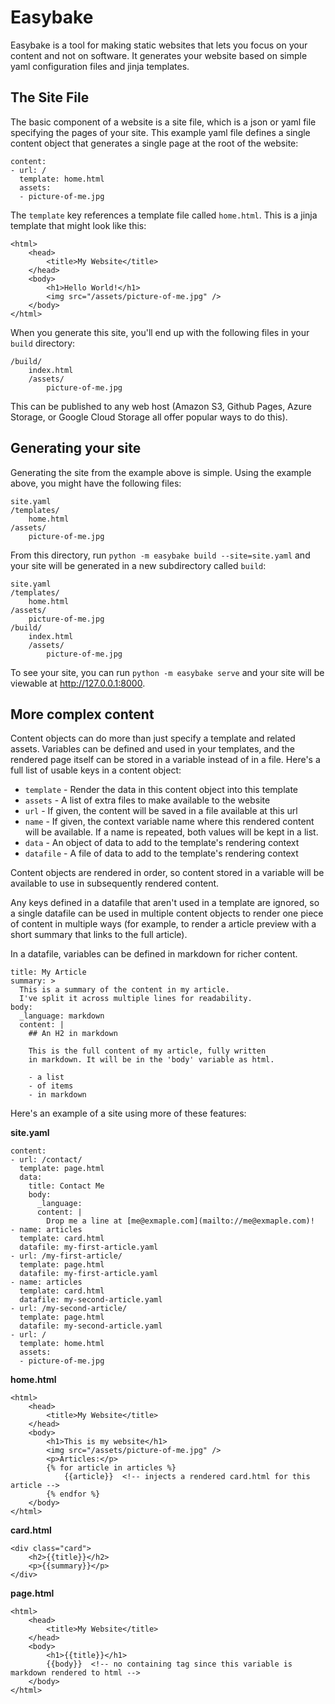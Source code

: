 # Easybake

Easybake is a tool for making static websites that lets you focus on your content and not on software. It generates your website based on simple yaml configuration files and jinja templates.

## The Site File

The basic component of a website is a site file, which is a json or yaml file specifying the pages of your site. This example yaml file defines a single content object that generates a single page at the root of the website:

```
content:
- url: /
  template: home.html
  assets:
  - picture-of-me.jpg
```

The `template` key references a template file called `home.html`. This is a jinja template that might look like this:

```
<html>
    <head>
        <title>My Website</title>
    </head>
    <body>
        <h1>Hello World!</h1>
        <img src="/assets/picture-of-me.jpg" />
    </body>
</html>
```

When you generate this site, you'll end up with the following files in your `build` directory:

```
/build/
    index.html
    /assets/
        picture-of-me.jpg
```

This can be published to any web host (Amazon S3, Github Pages, Azure Storage, or Google Cloud Storage all offer popular ways to do this).

## Generating your site

Generating the site from the example above is simple. Using the example above, you might have the following files:

```
site.yaml
/templates/
    home.html
/assets/
    picture-of-me.jpg
```

From this directory, run `python -m easybake build --site=site.yaml` and your site will be generated in a new subdirectory called `build`:

```
site.yaml
/templates/
    home.html
/assets/
    picture-of-me.jpg
/build/
    index.html
    /assets/
        picture-of-me.jpg
```

To see your site, you can run `python -m easybake serve` and your site will be viewable at http://127.0.0.1:8000.

## More complex content

Content objects can do more than just specify a template and related assets. Variables can be defined and used in your templates, and the rendered page itself can be stored in a variable instead of in a file. Here's a full list of usable keys in a content object:

- `template` - Render the data in this content object into this template
- `assets` - A list of extra files to make available to the website
- `url` - If given, the content will be saved in a file available at this url
- `name` - If given, the context variable name where this rendered content will be available. If a name is repeated, both values will be kept in a list.
- `data` - An object of data to add to the template's rendering context
- `datafile` - A file of data to add to the template's rendering context

Content objects are rendered in order, so content stored in a variable will be available to use in subsequently rendered content.

Any keys defined in a datafile that aren't used in a template are ignored, so a single datafile can be used in multiple content objects to render one piece of content in multiple ways (for example, to render a article preview with a short summary that links to the full article).

In a datafile, variables can be defined in markdown for richer content.

```
title: My Article
summary: >
  This is a summary of the content in my article.
  I've split it across multiple lines for readability.
body:
  _language: markdown
  content: |
    ## An H2 in markdown

    This is the full content of my article, fully written
    in markdown. It will be in the 'body' variable as html.

    - a list
    - of items
    - in markdown
```

Here's an example of a site using more of these features:

**site.yaml**
```
content:
- url: /contact/
  template: page.html
  data:
    title: Contact Me
    body:
      _language:
      content: |
        Drop me a line at [me@exmaple.com](mailto://me@exmaple.com)!
- name: articles
  template: card.html
  datafile: my-first-article.yaml
- url: /my-first-article/
  template: page.html
  datafile: my-first-article.yaml
- name: articles
  template: card.html
  datafile: my-second-article.yaml
- url: /my-second-article/
  template: page.html
  datafile: my-second-article.yaml
- url: /
  template: home.html
  assets:
  - picture-of-me.jpg
```

**home.html**
```
<html>
    <head>
        <title>My Website</title>
    </head>
    <body>
        <h1>This is my website</h1>
        <img src="/assets/picture-of-me.jpg" />
        <p>Articles:</p>
        {% for article in articles %}
            {{article}}  <!-- injects a rendered card.html for this article -->
        {% endfor %}
    </body>
</html>
```

**card.html**
```
<div class="card">
    <h2>{{title}}</h2>
    <p>{{summary}}</p>
</div>
```

**page.html**
```
<html>
    <head>
        <title>My Website</title>
    </head>
    <body>
        <h1>{{title}}</h1>
        {{body}}  <!-- no containing tag since this variable is markdown rendered to html -->
    </body>
</html>
```
